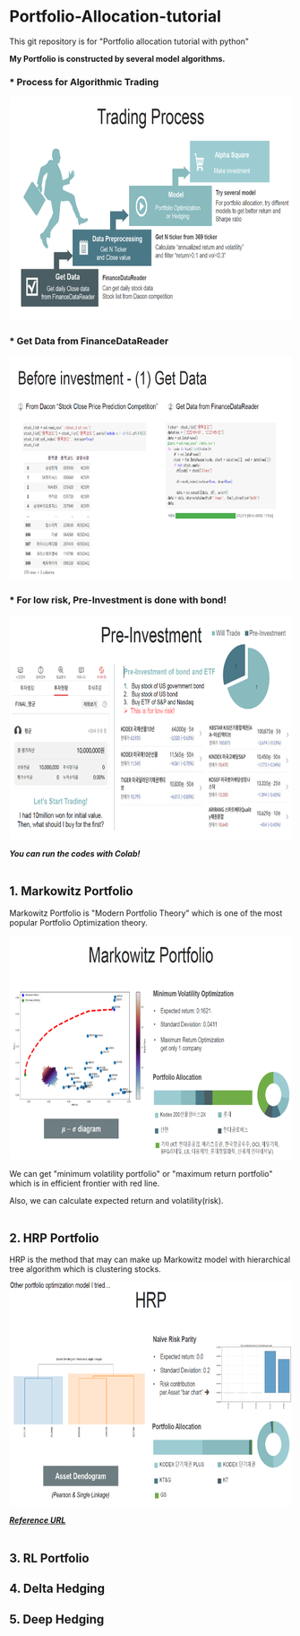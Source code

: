 # Portfolio-Allocation-tutorial
This git repository is for "Portfolio allocation tutorial with python"

**My Portfolio is constructed by several model algorithms.**

### * Process for Algorithmic Trading
<img src="./img/Trading_Process.png" width="600" height="400"/>

### * Get Data from FinanceDataReader
<img src="./img/Get_Data.png" width="600" height="400"/>

### * For low risk, Pre-Investment is done with bond!
<img src="./img/Pre_investment.png" width="600" height="400"/>

***You can run the codes with Colab!***
<br></br>

## 1. Markowitz Portfolio
Markowitz Portfolio is "Modern Portfolio Theory" which is one of the most popular Portfolio Optimization theory. 

<img src="./img/Markowitz_Portfolio.png" width="600" height="400"/>

We can get "minimum volatility portfolio" or "maximum return portfolio" which is in efficient frontier with red line. 

Also, we can calculate expected return and volatility(risk).
<br></br>

## 2. HRP Portfolio
HRP is the method that may can make up Markowitz model with hierarchical tree algorithm which is clustering stocks.

<img src="./img/HRP.png" width="600" height="400"/>

***[Reference URL](https://medium.com/@orenji.eirl/hierarchical-risk-parity-with-python-and-riskfolio-lib-c0e60b94252e)***
<br></br>

## 3. RL Portfolio

## 4. Delta Hedging

## 5. Deep Hedging

